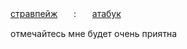 [стравпейж](https://dollydollz.straw.page/)ㅤㅤ:ㅤㅤ[атабук](https://bunnidollz.atabook.org/)

отмечайтесь мне будет очень приятна
